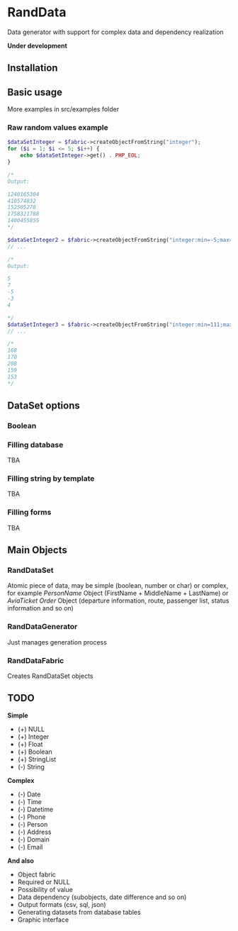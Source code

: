 # RandData
Data generator with support for complex data and dependency realization

**Under development**

## Installation

## Basic usage

More examples in src/examples folder

### Raw random values example

```php
$dataSetInteger = $fabric->createObjectFromString("integer");
for ($i = 1; $i <= 5; $i++) {
    echo $dataSetInteger->get() . PHP_EOL;
}

/*
Output: 

1240165304
410574832
152505278
1758321788
1400455855
*/

$dataSetInteger2 = $fabric->createObjectFromString("integer:min=-5;max=7");
// ...

/*
Output: 

5
7
-5
-3
4

*/
$dataSetInteger3 = $fabric->createObjectFromString("integer:min=111;max=222");
// ...

/*
168
170
208
159
153
*/
```

## DataSet options

### Boolean



### Filling database

TBA

### Filling string by template

TBA

### Filling forms

TBA

## Main Objects 

### RandDataSet

Atomic piece of data, may be simple (boolean, number or char) or complex, for 
example *PersonName* Object (FirstName + MiddleName + LastName) or *AviaTicket Order* Object 
(departure information, route, passenger list, status information and so on)

### RandDataGenerator

Just manages generation process

### RandDataFabric

Creates RandDataSet objects 

## TODO ##

**Simple**

* (+) NULL
* (+) Integer
* (+) Float
* (+) Boolean
* (+) StringList
* (-) String

**Complex**

* (-) Date
* (-) Time
* (-) Datetime
* (-) Phone
* (-) Person
* (-) Address
* (-) Domain
* (-) Email

**And also**

* Object fabric
* Required or NULL
* Possibility of value
* Data dependency (subobjects, date difference and so on)
* Output formats (csv, sql, json)
* Generating datasets from database tables
* Graphic interface

